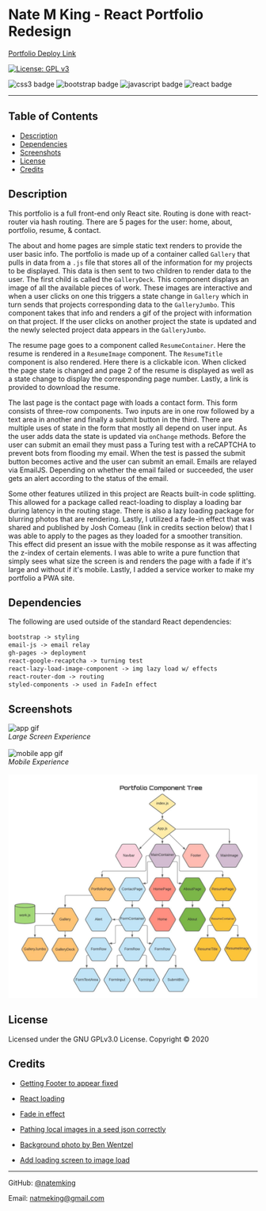 # Nate M King - React Portfolio Redesign


[Portfolio Deploy Link](http://www.natemking.dev/)

[![License: GPL v3](https://img.shields.io/badge/License-GPLv3-blue.svg)](https://github.com/natemking/portfolio_2.0/blob/main/LICENSE)

![css3 badge](https://img.shields.io/badge/css3%20-%231572B6.svg?&style=flat&logo=css3&logoColor=white)
![bootstrap badge](https://img.shields.io/badge/bootstrap%20-%23563D7C.svg?&style=flat&logo=bootstrap&logoColor=white")
![javascript badge](https://img.shields.io/badge/javascript%20-%23323330.svg?&style=flat&logo=javascript&logoColor=%23F7DF1E)
![react badge](https://img.shields.io/badge/react%20-%2320232a.svg?&style=flat&logo=react&logoColor=%2361DAFB")

---
## Table of Contents
 * [Description](#description)
  * [Dependencies](#dependencies)
  * [Screenshots](#screenshots)
  * [License](#license)
  * [Credits](#credits)

## Description
This portfolio is a full front-end only React site. Routing is done with react-router via hash routing. There are 5 pages for the user: home, about, portfolio, resume, & contact. 

The about and home pages are simple static text renders to provide the user basic info. The portfolio is made up of a container called `Gallery` that pulls in data from a `.js` file that stores all of the information for my projects to be displayed. This data is then sent to two children to render data to the user. The first child is called the `GalleryDeck`. This component displays an image of all the available pieces of work. These images are interactive and when a user clicks on one this triggers a state change in `Gallery` which in turn sends that projects corresponding data to the `GalleryJumbo`. This component takes that info and renders a gif of the project with information on that project. If the user clicks on another project the state is updated and the newly selected project data appears in the `GalleryJumbo`. 

The resume page goes to a component called `ResumeContainer`. Here the resume is rendered in a `ResumeImage` component. The `ResumeTitle` component is also rendered. Here there is a clickable icon. When clicked the page state is changed and page 2 of the resume is displayed as well as a state change to display the corresponding page number. Lastly, a link is provided to download the resume. 

The last page is the contact page with loads a contact form. This form consists of three-row components. Two inputs are in one row followed by a text area in another and finally a submit button in the third. There are multiple uses of state in the form that mostly all depend on user input. As the user adds data the state is updated via `onChange` methods. Before the user can submit an email they must pass a Turing test with a reCAPTCHA to prevent bots from flooding my email. When the test is passed the submit button becomes active and the user can submit an email. Emails are relayed via EmailJS. Depending on whether the email failed or succeeded, the user gets an alert according to the status of the email. 

Some other features utilized in this project are Reacts built-in code splitting. This allowed for a package called react-loading to display a loading bar during latency in the routing stage. There is also a lazy loading package for blurring photos that are rendering. Lastly, I utilized a fade-in effect that was shared and published by Josh Comeau (link in credits section below) that I was able to apply to the pages as they loaded for a smoother transition. This effect did present an issue with the mobile response as it was affecting the z-index of certain elements. I was able to write a pure function that simply sees what size the screen is and renders the page with a fade if it's large and without if it's mobile. Lastly, I added a service worker to make my portfolio a PWA site. 
 

## Dependencies
The following are used outside of the standard React dependencies:
```
bootstrap -> styling
email-js -> email relay
gh-pages -> deployment
react-google-recaptcha -> turning test
react-lazy-load-image-component -> img lazy load w/ effects
react-router-dom -> routing
styled-components -> used in FadeIn effect

```
## Screenshots

![app gif](./public/images/screenshots/portfolio.gif)
<br>
_Large Screen Experience_
<br>
<br>
![mobile app gif](./public/images/screenshots/portfolio-mobile.gif)
<br> 
_Mobile Experience_
<br>
<br>
![component tree](public/images/portfolio-component-tree.jpeg)
<br>

## License
Licensed under the GNU GPLv3.0 License. Copyright © 2020

## Credits

* [Getting Footer to appear fixed](https://stackoverflow.com/questions/25870365/troubles-with-keeping-footer-below-content)

* [React loading](https://medium.com/swlh/add-loading-animation-to-your-react-app-db3999a5c88d)

* [Fade in effect](https://www.joshwcomeau.com/snippets/react-components/fade-in/)

* [Pathing local images in a seed json correctly](https://forum.freecodecamp.org/t/display-image-from-local-json-js-object-using-react/408351/14) 

* [Background photo by Ben Wentzel](https://www.benwentzel.net/)

* [Add loading screen to image load](https://medium.com/better-programming/a-quick-and-easy-react-js-loading-screen-with-hooks-940feccd553f)

---

GitHub: [@natemking](https://github.com/natemking/)

Email: [natmeking@gmail.com](mailto:natmeking@gmail.com)

